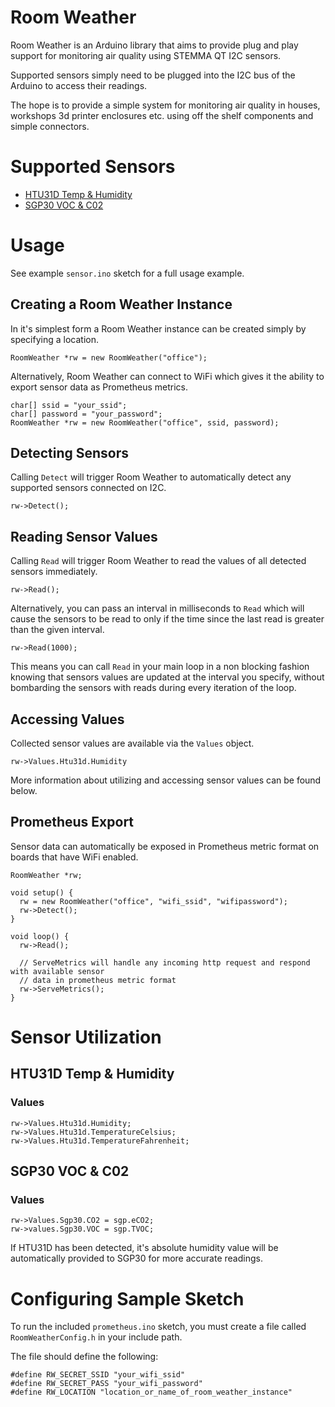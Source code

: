 # Room Weather

Room Weather is an Arduino library that aims to provide plug and play support for monitoring air quality using STEMMA QT I2C sensors.

Supported sensors simply need to be plugged into the I2C bus of the Arduino to access their readings.

The hope is to provide a simple system for monitoring air quality in houses, workshops 3d printer enclosures etc. using off the shelf components and simple connectors.

# Supported Sensors
- [HTU31D Temp & Humidity](https://www.adafruit.com/product/4832)
- [SGP30 VOC & C02](https://www.adafruit.com/product/3709)


# Usage

See example `sensor.ino` sketch for a full usage example.

## Creating a Room Weather Instance

In it's simplest form a Room Weather instance can be created simply by specifying a location.

```
RoomWeather *rw = new RoomWeather("office");
```

Alternatively, Room Weather can connect to WiFi which gives it the ability to export sensor data as Prometheus metrics.

```
char[] ssid = "your_ssid";
char[] password = "your_password";
RoomWeather *rw = new RoomWeather("office", ssid, password);
```

## Detecting Sensors

Calling `Detect` will trigger Room Weather to automatically detect any supported sensors connected on I2C.

```
rw->Detect();
```

## Reading Sensor Values
Calling `Read` will trigger Room Weather to read the values of all detected sensors immediately.

```
rw->Read();
```

Alternatively, you can pass an interval in milliseconds to `Read` which will cause the sensors to be read to only if the time since the last read is greater than the given interval.

```
rw->Read(1000);
```

This means you can call `Read` in your main loop in a non blocking fashion knowing that sensors values are updated at the interval you specify, without bombarding the sensors with reads during every iteration of the loop.

## Accessing Values
Collected sensor values are available via the `Values` object.
```
rw->Values.Htu31d.Humidity
```

More information about utilizing and accessing sensor values can be found below.

## Prometheus Export

Sensor data can automatically be exposed in Prometheus metric format on boards that have WiFi enabled.

```
RoomWeather *rw;

void setup() {
  rw = new RoomWeather("office", "wifi_ssid", "wifipassword");
  rw->Detect();
}

void loop() {
  rw->Read();

  // ServeMetrics will handle any incoming http request and respond with available sensor 
  // data in prometheus metric format
  rw->ServeMetrics();
}
```

# Sensor Utilization

## HTU31D Temp & Humidity

### Values

```
rw->Values.Htu31d.Humidity;
rw->Values.Htu31d.TemperatureCelsius;
rw->Values.Htu31d.TemperatureFahrenheit;
```

## SGP30 VOC & C02

### Values

```
rw->Values.Sgp30.CO2 = sgp.eCO2;
rw->values.Sgp30.VOC = sgp.TVOC;
```

If HTU31D has been detected, it's absolute humidity value will be automatically provided to SGP30 for more accurate readings.

# Configuring Sample Sketch

To run the included `prometheus.ino` sketch, you must create a file called `RoomWeatherConfig.h` in your include path.

The file should define the following:

```
#define RW_SECRET_SSID "your_wifi_ssid"
#define RW_SECRET_PASS "your_wifi_password"
#define RW_LOCATION "location_or_name_of_room_weather_instance"
```